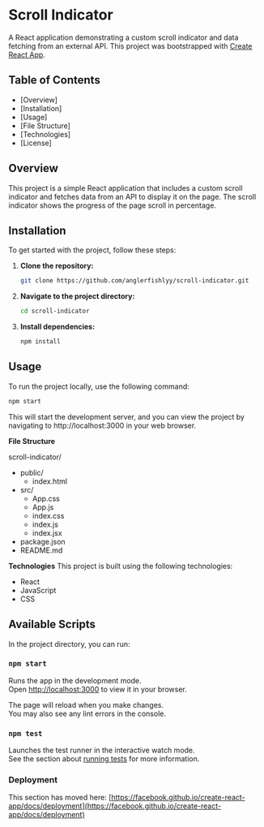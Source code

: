 # Scroll Indicator

A React application demonstrating a custom scroll indicator and data fetching from an external API.
This project was bootstrapped with [Create React App](https://github.com/facebook/create-react-app).


## Table of Contents

- [Overview]
- [Installation]
- [Usage]
- [File Structure]
- [Technologies]
- [License]

## Overview

This project is a simple React application that includes a custom scroll indicator and fetches data from an API to display it on the page. The scroll indicator shows the progress of the page scroll in percentage.

## Installation

To get started with the project, follow these steps:

1. **Clone the repository:**

    ```bash
    git clone https://github.com/anglerfishlyy/scroll-indicator.git
    ```

2. **Navigate to the project directory:**

    ```bash
    cd scroll-indicator
    ```

3. **Install dependencies:**

    ```bash
    npm install
    ```

## Usage

To run the project locally, use the following command:

```bash
npm start
 ```
This will start the development server, and you can view the project by navigating to http://localhost:3000 in your web browser.

**File Structure**

scroll-indicator/
- public/
  - index.html
- src/
  - App.css
  - App.js
  - index.css
  - index.js
  - index.jsx
- package.json
- README.md

**Technologies**
This project is built using the following technologies:

- React
- JavaScript
- CSS

## Available Scripts

In the project directory, you can run:

### `npm start`

Runs the app in the development mode.\
Open [http://localhost:3000](http://localhost:3000) to view it in your browser.

The page will reload when you make changes.\
You may also see any lint errors in the console.

### `npm test`

Launches the test runner in the interactive watch mode.\
See the section about [running tests](https://facebook.github.io/create-react-app/docs/running-tests) for more information.

### Deployment

This section has moved here: [https://facebook.github.io/create-react-app/docs/deployment](https://facebook.github.io/create-react-app/docs/deployment)

